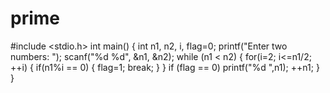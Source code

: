 # prime
#include <stdio.h>
int main()
{
    int n1, n2, i, flag=0;
    printf("Enter two numbers: ");
    scanf("%d %d", &n1, &n2);
    while (n1 < n2)
    {
         for(i=2; i<=n1/2; ++i)
        {
            if(n1%i == 0)
            {
                flag=1;
                break;
            }
        }
            if (flag == 0)
            printf("%d ",n1);
            ++n1;
    }
}

